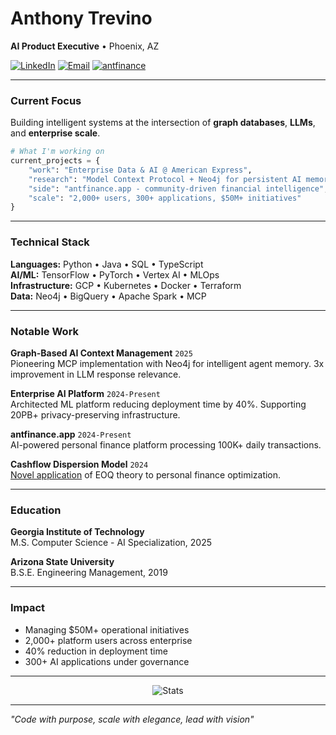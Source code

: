 # Anthony Trevino

**AI Product Executive** • Phoenix, AZ

[![LinkedIn](https://img.shields.io/badge/-LinkedIn-0077B5?style=flat&logo=linkedin&logoColor=white)](https://www.linkedin.com/in/anthony-trevinoo)
[![Email](https://img.shields.io/badge/-Email-D14836?style=flat&logo=gmail&logoColor=white)](mailto:trevino293@gmail.com)
[![antfinance](https://img.shields.io/badge/-antfinance.app-000?style=flat)](https://www.antfinance.app)

---

### Current Focus

Building intelligent systems at the intersection of **graph databases**, **LLMs**, and **enterprise scale**.

```python
# What I'm working on
current_projects = {
    "work": "Enterprise Data & AI @ American Express",
    "research": "Model Context Protocol + Neo4j for persistent AI memory",
    "side": "antfinance.app - community-driven financial intelligence",
    "scale": "2,000+ users, 300+ applications, $50M+ initiatives"
}
```

---

### Technical Stack

**Languages:** Python • Java • SQL • TypeScript  
**AI/ML:** TensorFlow • PyTorch • Vertex AI • MLOps  
**Infrastructure:** GCP • Kubernetes • Docker • Terraform  
**Data:** Neo4j • BigQuery • Apache Spark • MCP  

---

### Notable Work

**Graph-Based AI Context Management** `2025`  
Pioneering MCP implementation with Neo4j for intelligent agent memory. 3x improvement in LLM response relevance.

**Enterprise AI Platform** `2024-Present`  
Architected ML platform reducing deployment time by 40%. Supporting 20PB+ privacy-preserving infrastructure.

**antfinance.app** `2024-Present`  
AI-powered personal finance platform processing 100K+ daily transactions.

**Cashflow Dispersion Model** `2024`  
[Novel application](https://github.com/trevino293/CFD/blob/main/CFD.pdf) of EOQ theory to personal finance optimization.

---

### Education

**Georgia Institute of Technology**  
M.S. Computer Science - AI Specialization, 2025

**Arizona State University**  
B.S.E. Engineering Management, 2019

---

### Impact

- Managing $50M+ operational initiatives
- 2,000+ platform users across enterprise
- 40% reduction in deployment time
- 300+ AI applications under governance

---

<div align="center">
  
![Stats](https://github-readme-stats.vercel.app/api?username=trevino293&show_icons=true&theme=minimal&hide_border=true&hide_title=true)

</div>

---

*"Code with purpose, scale with elegance, lead with vision"*
